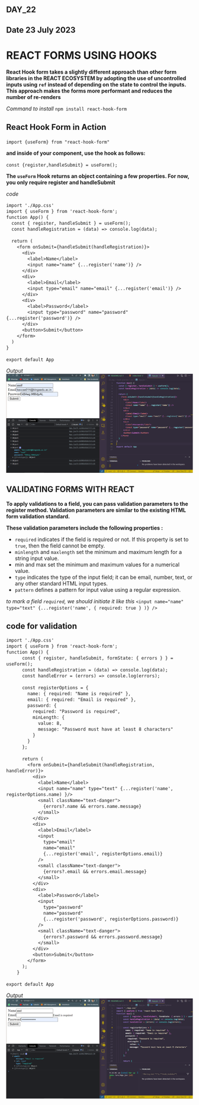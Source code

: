 ## DAY_22
## Date 23 July 2023 

# REACT FORMS USING HOOKS  

**React Hook form takes a slightly different approach than other form libraries in the REACT ECOSYSTEM by adopting the use of uncontrolled inputs using `ref` instead of depending on the state to control the inputs. This approach makes the forms more performant and reduces the number of re-renders**

*Command to install*
`npm install react-hook-form`

## React Hook Form in Action

`import {useForm} from "react-hook-form" `

**and inside of your component, use the hook as follows:**

` const {register,handleSubmit} = useForm(); `

**The `useForm` Hook returns an object containing a few properties. For now, you only require register and handleSubmit**

*code*
```
import './App.css'
import { useForm } from 'react-hook-form';
function App() {
  const { register, handleSubmit } = useForm();
  const handleRegistration = (data) => console.log(data);

  return (
    <form onSubmit={handleSubmit(handleRegistration)}>
      <div>
        <label>Name</label>
        <input name="name" {...register('name')} />
      </div>
      <div>
        <label>Email</label>
        <input type="email" name="email" {...register('email')} />
      </div>
      <div>
        <label>Password</label>
        <input type="password" name="password" {...register('password')} />
      </div>
      <button>Submit</button>
    </form>
  )
}

export default App

```

*Output*
![Alt text](image.png)

## VALIDATING FORMS WITH REACT 
**To apply validations to a field, you can pass validation parameters to the register method. Validation parameters are similar to the existing HTML form validation standard.**

**These validation parameters include the following properties :**

- `required` indicates if the field is required or not. If this property is set to `true`, then the field cannot be empty.
- `minlength` and `maxlength` set the minimum and maximum length for a string input value.
- min and max set the minimum and maximum values for a numerical value.
- `type` indicates the type of the input field; it can be email, number, text, or any other standard HTML input types.
- `pattern` defines a pattern for input value using a regular expression. 

*to mark a field `required`, we should initiate it like this*
` <input name="name" type="text" {...register('name', { required: true } )} /> `


## code for validation
```
import './App.css'
import { useForm } from 'react-hook-form';
function App() {
      const { register, handleSubmit, formState: { errors } } = useForm();
      const handleRegistration = (data) => console.log(data);
      const handleError = (errors) => console.log(errors);

      const registerOptions = {
        name: { required: "Name is required" },
        email: { required: "Email is required" },
        password: {
          required: "Password is required",
          minLength: {
            value: 8,
            message: "Password must have at least 8 characters"
          }
        }
      };

      return (
        <form onSubmit={handleSubmit(handleRegistration, handleError)}>
          <div>
            <label>Name</label>
            <input name="name" type="text" {...register('name', registerOptions.name) }/>
            <small className="text-danger">
              {errors?.name && errors.name.message}
            </small>
          </div>
          <div>
            <label>Email</label>
            <input
              type="email"
              name="email"
              {...register('email', registerOptions.email)}
            />
            <small className="text-danger">
              {errors?.email && errors.email.message}
            </small>
          </div>
          <div>
            <label>Password</label>
            <input
              type="password"
              name="password"
              {...register('password', registerOptions.password)}
            />
            <small className="text-danger">
              {errors?.password && errors.password.message}
            </small>
          </div>
          <button>Submit</button>
        </form>
      );
    }

export default App

```
*Output*
![Alt text](image-1.png)